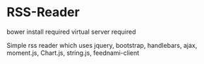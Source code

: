# RSS-Reader

bower install required
virtual server required

Simple rss reader which uses jquery, bootstrap, handlebars, ajax, moment.js, Chart.js, string.js, feednami-client
